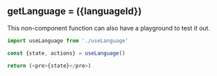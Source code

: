 ## getLanguage = ({languageId})

This non-component function can also have a playground to test it out.

```js
import useLanguage from './useLanguage'

const {state, actions} = useLanguage()

return (<pre>{state}</pre>)
```
